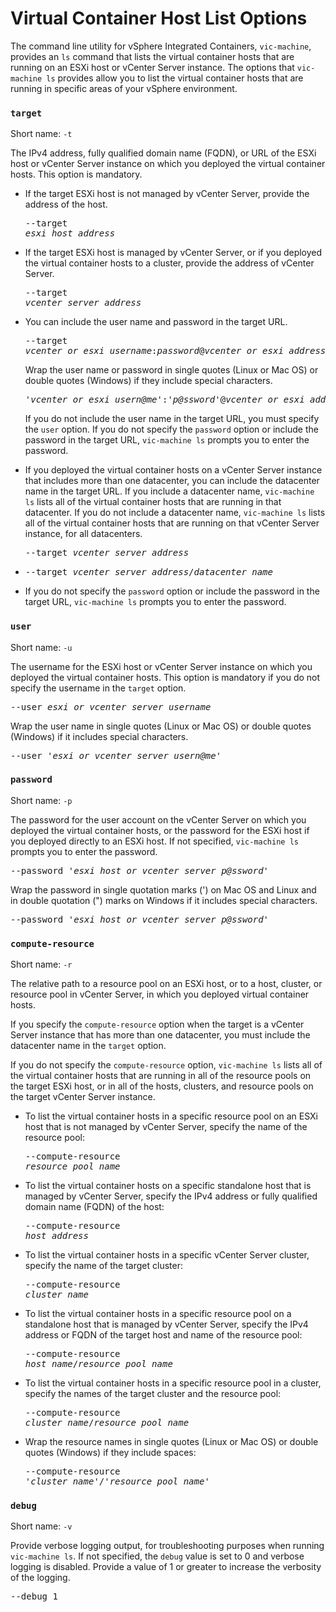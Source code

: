#  Virtual Container Host List Options #

The command line utility for vSphere Integrated Containers, `vic-machine`, provides an `ls` command that lists the virtual container hosts that are running on an ESXi host or vCenter Server instance. The options that `vic-machine ls` provides allow you to list the virtual container hosts that are running in specific areas of your vSphere environment.

### `target` ###

Short name: `-t`

The IPv4 address, fully qualified domain name (FQDN), or URL of the ESXi host or vCenter Server instance on which you deployed the virtual container hosts. This option is mandatory.

- If the target ESXi host is not managed by vCenter Server, provide the address of the host.<pre>--target <i>esxi_host_address</i></pre>
- If the target ESXi host is managed by vCenter Server, or if you deployed the virtual container hosts to a cluster, provide the address of vCenter Server.<pre>--target <i>vcenter_server_address</i></pre>
- You can include the user name and password in the target URL. <pre>--target <i>vcenter_or_esxi_username</i>:<i>password</i>@<i>vcenter_or_esxi_address</i></pre>

  Wrap the user name or password in single quotes (Linux or Mac OS) or double quotes (Windows) if they include special characters.<pre>'<i>vcenter_or_esxi_usern@me</i>':'<i>p@ssword</i>'@<i>vcenter_or_esxi_address</i></pre>
  
  If you do not include the user name in the target URL, you must specify the `user` option. If you do not specify the `password` option or include the password in the target URL, `vic-machine ls` prompts you to enter the password.
- If you deployed the virtual container hosts on a vCenter Server instance that includes more than one datacenter, you can include the datacenter name in the target URL. If you include a datacenter name, `vic-machine ls` lists all of the virtual container hosts that are running in that datacenter. If you do not include a datacenter name, `vic-machine ls` lists all of the virtual container hosts that are running on that vCenter Server instance, for all datacenters.<pre>--target <i>vcenter_server_address</i></pre>
- <pre>--target <i>vcenter_server_address</i>/<i>datacenter_name</i></pre>
- If you do not specify the `password` option or include the password in the target URL, `vic-machine ls` prompts you to enter the password.

### `user` ###

Short name: `-u`

The username for the ESXi host or vCenter Server instance on which you deployed the virtual container hosts. This option is mandatory if you do not specify the username in the `target` option.

<pre>--user <i>esxi_or_vcenter_server_username</i></pre>

Wrap the user name in single quotes (Linux or Mac OS) or double quotes (Windows) if it includes special characters.

<pre>--user '<i>esxi_or_vcenter_server_usern@me</i>'</pre>

### `password` ###

Short name: `-p`

The password for the user account on the vCenter Server on which you  deployed the virtual container hosts, or the password for the ESXi host if you deployed directly to an ESXi host. If not specified, `vic-machine ls` prompts you to enter the password.

<pre>--password '<i>esxi_host_or_vcenter_server_p@ssword</i>'</pre>

Wrap the password in single quotation marks (') on Mac OS and Linux and in double quotation (") marks on Windows if it includes special characters.

<pre>--password '<i>esxi_host_or_vcenter_server_p@ssword</i>'</pre>

### `compute-resource` ###

Short name: `-r`

The relative path to a resource pool on an ESXi host, or to a host, cluster, or resource pool in vCenter Server, in which you deployed virtual container hosts. 

If you specify the `compute-resource` option when the target is a vCenter Server instance that has more than one datacenter, you must include the datacenter name in the `target` option.

If you do not specify the `compute-resource` option, `vic-machine ls` lists all of the virtual container hosts that are running in all of the resource pools on the target ESXi host, or in all of the hosts, clusters, and resource pools on the target vCenter Server instance.

* To list the virtual container hosts in a specific resource pool on an ESXi host that is not managed by vCenter Server, specify the name of the resource pool: <pre>--compute-resource  <i>resource_pool_name</i></pre>
* To list the virtual container hosts on a specific standalone host  that is managed by vCenter Server, specify the IPv4 address or fully qualified domain name (FQDN) of the host:<pre>--compute-resource <i>host_address</i></pre>
* To list the virtual container hosts in a specific vCenter Server cluster, specify the name of the target cluster: <pre>--compute-resource <i>cluster_name</i></pre>
* To list the virtual container hosts in a specific resource pool on a standalone host that is managed by vCenter Server, specify the IPv4 address or FQDN of the target host and name of the resource pool:<pre>--compute-resource <i>host_name</i>/<i>resource_pool_name</i></pre>
* To list the virtual container hosts in a specific resource pool in a cluster, specify the names of the target cluster and the resource pool:<pre>--compute-resource <i>cluster_name</i>/<i>resource_pool_name</i></pre>
* Wrap the resource names in single quotes (Linux or Mac OS) or double quotes (Windows) if they include spaces:<pre>--compute-resource '<i>cluster name</i>'/'<i>resource pool name</i>'</pre>

### `debug` ###
Short name: `-v`

Provide verbose logging output, for troubleshooting purposes when running `vic-machine ls`. If not specified, the `debug` value is set to 0 and verbose logging is disabled. Provide a value of 1 or greater to increase the verbosity of the logging.

<pre>--debug 1</pre>